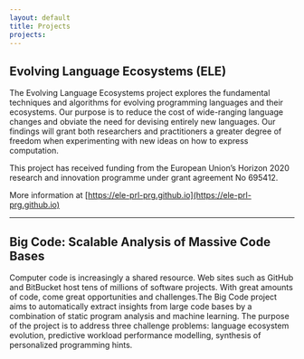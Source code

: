 ```yaml
---
layout: default
title: Projects
projects:
---
```


## Evolving Language Ecosystems (ELE)

The Evolving Language Ecosystems project explores the fundamental techniques and
algorithms for evolving programming languages and their ecosystems. Our purpose
is to reduce the cost of wide-ranging language changes and obviate the need for
devising entirely new languages. Our findings will grant both researchers and
practitioners a greater degree of freedom when experimenting with new ideas on
how to express computation.

This project has received funding from the European Union’s Horizon 2020 research 
and innovation programme under grant agreement No 695412.

More information at [https://ele-prl-prg.github.io](https://ele-prl-prg.github.io)

<hr/>

## Big Code: Scalable Analysis of Massive Code Bases

Computer code is increasingly a shared resource. Web sites such as GitHub and
BitBucket host tens of millions of software projects. With great amounts of
code, come great opportunities and challenges.The Big Code project aims to
automatically extract insights from large code bases by a combination of static
program analysis and machine learning. The purpose of the project is to address
three challenge problems: language ecosystem evolution, predictive workload
performance modelling, synthesis of personalized programming hints.

